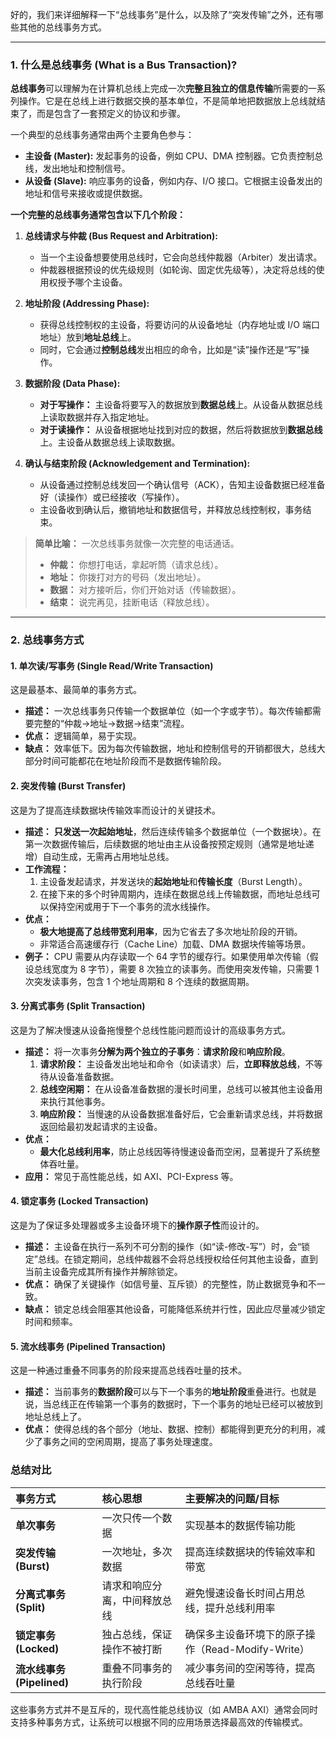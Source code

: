 好的，我们来详细解释一下“总线事务”是什么，以及除了“突发传输”之外，还有哪些其他的总线事务方式。

---

### 1. 什么是总线事务 (What is a Bus Transaction)?

**总线事务**可以理解为在计算机总线上完成一次**完整且独立的信息传输**所需要的一系列操作。它是在总线上进行数据交换的基本单位，不是简单地把数据放上总线就结束了，而是包含了一套预定义的协议和步骤。

一个典型的总线事务通常由两个主要角色参与：
*   **主设备 (Master):** 发起事务的设备，例如 CPU、DMA 控制器。它负责控制总线，发出地址和控制信号。
*   **从设备 (Slave):** 响应事务的设备，例如内存、I/O 接口。它根据主设备发出的地址和信号来接收或提供数据。

**一个完整的总线事务通常包含以下几个阶段：**

1.  **总线请求与仲裁 (Bus Request and Arbitration):**
    *   当一个主设备想要使用总线时，它会向总线仲裁器（Arbiter）发出请求。
    *   仲裁器根据预设的优先级规则（如轮询、固定优先级等），决定将总线的使用权授予哪个主设备。

2.  **地址阶段 (Addressing Phase):**
    *   获得总线控制权的主设备，将要访问的从设备地址（内存地址或 I/O 端口地址）放到**地址总线**上。
    *   同时，它会通过**控制总线**发出相应的命令，比如是“读”操作还是“写”操作。

3.  **数据阶段 (Data Phase):**
    *   **对于写操作：** 主设备将要写入的数据放到**数据总线**上。从设备从数据总线上读取数据并存入指定地址。
    *   **对于读操作：** 从设备根据地址找到对应的数据，然后将数据放到**数据总线**上。主设备从数据总线上读取数据。

4.  **确认与结束阶段 (Acknowledgement and Termination):**
    *   从设备通过控制总线发回一个确认信号（ACK），告知主设备数据已经准备好（读操作）或已经接收（写操作）。
    *   主设备收到确认后，撤销地址和数据信号，并释放总线控制权，事务结束。

> **简单比喻：**
> 一次总线事务就像一次完整的电话通话。
> *   **仲裁：** 你想打电话，拿起听筒（请求总线）。
> *   **地址：** 你拨打对方的号码（发出地址）。
> *   **数据：** 对方接听后，你们开始对话（传输数据）。
> *   **结束：** 说完再见，挂断电话（释放总线）。

---

### 2. 总线事务方式

#### 1. 单次读/写事务 (Single Read/Write Transaction)
这是最基本、最简单的事务方式。
*   **描述：** 一次总线事务只传输一个数据单位（如一个字或字节）。每次传输都需要完整的“仲裁->地址->数据->结束”流程。
*   **优点：** 逻辑简单，易于实现。
*   **缺点：** 效率低下。因为每次传输数据，地址和控制信号的开销都很大，总线大部分时间可能都花在地址阶段而不是数据传输阶段。

#### 2. 突发传输 (Burst Transfer)
这是为了提高连续数据块传输效率而设计的关键技术。
*   **描述：** **只发送一次起始地址**，然后连续传输多个数据单位（一个数据块）。在第一次数据传输后，后续数据的地址由主从设备按预定规则（通常是地址递增）自动生成，无需再占用地址总线。
*   **工作流程：**
    1.  主设备发起请求，并发送块的**起始地址**和**传输长度**（Burst Length）。
    2.  在接下来的多个时钟周期内，连续在数据总线上传输数据，而地址总线可以保持空闲或用于下一个事务的流水线操作。
*   **优点：**
    *   **极大地提高了总线带宽利用率**，因为它省去了多次地址阶段的开销。
    *   非常适合高速缓存行（Cache Line）加载、DMA 数据块传输等场景。
*   **例子：** CPU 需要从内存读取一个 64 字节的缓存行。如果使用单次传输（假设总线宽度为 8 字节），需要 8 次独立的读事务。而使用突发传输，只需要 1 次突发读事务，包含 1 个地址周期和 8 个连续的数据周期。

#### 3. 分离式事务 (Split Transaction)
这是为了解决慢速从设备拖慢整个总线性能问题而设计的高级事务方式。
*   **描述：** 将一次事务**分解为两个独立的子事务**：**请求阶段**和**响应阶段**。
    1.  **请求阶段：** 主设备发出地址和命令（如读请求）后，**立即释放总线**，不等待从设备准备数据。
    2.  **总线空闲期：** 在从设备准备数据的漫长时间里，总线可以被其他主设备用来执行其他事务。
    3.  **响应阶段：** 当慢速的从设备数据准备好后，它会重新请求总线，并将数据返回给最初发起请求的主设备。
*   **优点：**
    *   **最大化总线利用率**，防止总线因等待慢速设备而空闲，显著提升了系统整体吞吐量。
*   **应用：** 常见于高性能总线，如 AXI、PCI-Express 等。

#### 4. 锁定事务 (Locked Transaction)
这是为了保证多处理器或多主设备环境下的**操作原子性**而设计的。
*   **描述：** 主设备在执行一系列不可分割的操作（如“读-修改-写”）时，会“锁定”总线。在锁定期间，总线仲裁器不会将总线授权给任何其他主设备，直到当前主设备完成其所有操作并解除锁定。
*   **优点：** 确保了关键操作（如信号量、互斥锁）的完整性，防止数据竞争和不一致。
*   **缺点：** 锁定总线会阻塞其他设备，可能降低系统并行性，因此应尽量减少锁定时间和频率。

#### 5. 流水线事务 (Pipelined Transaction)
这是一种通过重叠不同事务的阶段来提高总线吞吐量的技术。
*   **描述：** 当前事务的**数据阶段**可以与下一个事务的**地址阶段**重叠进行。也就是说，当总线正在传输第一个事务的数据时，下一个事务的地址已经可以被放到地址总线上了。
*   **优点：** 使得总线的各个部分（地址、数据、控制）都能得到更充分的利用，减少了事务之间的空闲周期，提高了事务处理速度。

### 总结对比

| 事务方式 | 核心思想 | 主要解决的问题/目标 |
| :--- | :--- | :--- |
| **单次事务** | 一次只传一个数据 | 实现基本的数据传输功能 |
| **突发传输 (Burst)** | 一次地址，多次数据 | 提高连续数据块的传输效率和带宽 |
| **分离式事务 (Split)** | 请求和响应分离，中间释放总线 | 避免慢速设备长时间占用总线，提升总线利用率 |
| **锁定事务 (Locked)** | 独占总线，保证操作不被打断 | 确保多主设备环境下的原子操作（Read-Modify-Write） |
| **流水线事务 (Pipelined)** | 重叠不同事务的执行阶段 | 减少事务间的空闲等待，提高总线吞吐量 |

这些事务方式并不是互斥的，现代高性能总线协议（如 AMBA AXI）通常会同时支持多种事务方式，让系统可以根据不同的应用场景选择最高效的传输模式。